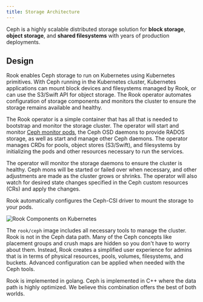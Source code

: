 ```yaml
---
title: Storage Architecture
---
```


Ceph is a highly scalable distributed storage solution for **block storage**, **object storage**, and **shared filesystems** with years of production deployments.

## Design

Rook enables Ceph storage to run on Kubernetes using Kubernetes primitives.
With Ceph running in the Kubernetes cluster, Kubernetes applications can
mount block devices and filesystems managed by Rook, or can use the S3/Swift API for object storage. The Rook operator
automates configuration of storage components and monitors the cluster to ensure the storage remains available
and healthy.

The Rook operator is a simple container that has all that is needed to bootstrap
and monitor the storage cluster. The operator will start and monitor [Ceph monitor pods](../Storage-Configuration/Advanced/ceph-mon-health.md), the Ceph OSD daemons to provide RADOS storage, as well as start and manage other Ceph daemons. The operator manages CRDs for pools, object stores (S3/Swift), and filesystems by initializing the pods and other resources necessary to run the services.

The operator will monitor the storage daemons to ensure the cluster is healthy. Ceph mons will be started or failed over when necessary, and
other adjustments are made as the cluster grows or shrinks.  The operator will also watch for desired state changes
specified in the Ceph custom resources (CRs) and apply the changes.

Rook automatically configures the Ceph-CSI driver to mount the storage to your pods.

![Rook Components on Kubernetes](ceph-storage/kubernetes.png)

The `rook/ceph` image includes all necessary tools to manage the cluster. Rook is not in the Ceph data path.
Many of the Ceph concepts like placement groups and crush maps
are hidden so you don't have to worry about them. Instead, Rook creates a simplified user experience for admins that is in terms
of physical resources, pools, volumes, filesystems, and buckets. Advanced configuration can be applied when needed with the Ceph tools.

Rook is implemented in golang. Ceph is implemented in C++ where the data path is highly optimized. We believe
this combination offers the best of both worlds.
